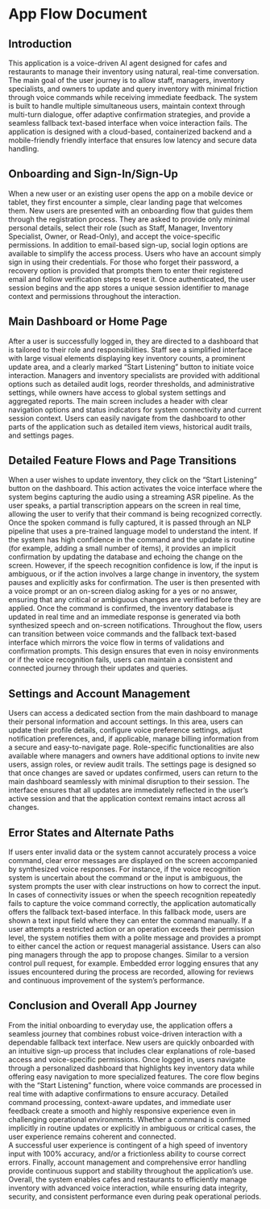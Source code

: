 # App Flow Document

## Introduction

This application is a voice-driven AI agent designed for cafes and restaurants to manage their inventory using natural, real-time conversation. The main goal of the user journey is to allow staff, managers, inventory specialists, and owners to update and query inventory with minimal friction through voice commands while receiving immediate feedback. The system is built to handle multiple simultaneous users, maintain context through multi-turn dialogue, offer adaptive confirmation strategies, and provide a seamless fallback text-based interface when voice interaction fails. The application is designed with a cloud-based, containerized backend and a mobile-friendly friendly interface that ensures low latency and secure data handling.

## Onboarding and Sign-In/Sign-Up

When a new user or an existing user opens the app on a mobile device or tablet, they first encounter a simple, clear landing page that welcomes them. New users are presented with an onboarding flow that guides them through the registration process. They are asked to provide only minimal personal details, select their role (such as Staff, Manager, Inventory Specialist, Owner, or Read-Only), and accept the voice-specific permissions. In addition to email-based sign-up, social login options are available to simplify the access process. Users who have an account simply sign in using their credentials. For those who forget their password, a recovery option is provided that prompts them to enter their registered email and follow verification steps to reset it. Once authenticated, the user session begins and the app stores a unique session identifier to manage context and permissions throughout the interaction.

## Main Dashboard or Home Page

After a user is successfully logged in, they are directed to a dashboard that is tailored to their role and responsibilities. Staff see a simplified interface with large visual elements displaying key inventory counts, a prominent update area, and a clearly marked “Start Listening” button to initiate voice interaction. Managers and inventory specialists are provided with additional options such as detailed audit logs, reorder thresholds, and administrative settings, while owners have access to global system settings and aggregated reports. The main screen includes a header with clear navigation options and status indicators for system connectivity and current session context. Users can easily navigate from the dashboard to other parts of the application such as detailed item views, historical audit trails, and settings pages.

## Detailed Feature Flows and Page Transitions

When a user wishes to update inventory, they click on the “Start Listening” button on the dashboard. This action activates the voice interface where the system begins capturing the audio using a streaming ASR pipeline. As the user speaks, a partial transcription appears on the screen in real time, allowing the user to verify that their command is being recognized correctly. Once the spoken command is fully captured, it is passed through an NLP pipeline that uses a pre-trained language model to understand the intent. If the system has high confidence in the command and the update is routine (for example, adding a small number of items), it provides an implicit confirmation by updating the database and echoing the change on the screen. However, if the speech recognition confidence is low, if the input is ambiguous, or if the action involves a large change in inventory, the system pauses and explicitly asks for confirmation. The user is then presented with a voice prompt or an on-screen dialog asking for a yes or no answer, ensuring that any critical or ambiguous changes are verified before they are applied. Once the command is confirmed, the inventory database is updated in real time and an immediate response is generated via both synthesized speech and on-screen notifications. Throughout the flow, users can transition between voice commands and the fallback text-based interface which mirrors the voice flow in terms of validations and confirmation prompts. This design ensures that even in noisy environments or if the voice recognition fails, users can maintain a consistent and connected journey through their updates and queries.

## Settings and Account Management

Users can access a dedicated section from the main dashboard to manage their personal information and account settings. In this area, users can update their profile details, configure voice preference settings, adjust notification preferences, and, if applicable, manage billing information from a secure and easy-to-navigate page. Role-specific functionalities are also available where managers and owners have additional options to invite new users, assign roles, or review audit trails. The settings page is designed so that once changes are saved or updates confirmed, users can return to the main dashboard seamlessly with minimal disruption to their session. The interface ensures that all updates are immediately reflected in the user’s active session and that the application context remains intact across all changes.

## Error States and Alternate Paths

If users enter invalid data or the system cannot accurately process a voice command, clear error messages are displayed on the screen accompanied by synthesized voice responses. For instance, if the voice recognition system is uncertain about the command or the input is ambiguous, the system prompts the user with clear instructions on how to correct the input. In cases of connectivity issues or when the speech recognition repeatedly fails to capture the voice command correctly, the application automatically offers the fallback text-based interface. In this fallback mode, users are shown a text input field where they can enter the command manually. If a user attempts a restricted action or an operation exceeds their permission level, the system notifies them with a polite message and provides a prompt to either cancel the action or request managerial assistance. Users can also ping managers through the app to propose changes. Similar to a version control pull request, for example. Embedded error logging ensures that any issues encountered during the process are recorded, allowing for reviews and continuous improvement of the system’s performance.

## Conclusion and Overall App Journey

From the initial onboarding to everyday use, the application offers a seamless journey that combines robust voice-driven interaction with a dependable fallback text interface. New users are quickly onboarded with an intuitive sign-up process that includes clear explanations of role-based access and voice-specific permissions. Once logged in, users navigate through a personalized dashboard that highlights key inventory data while offering easy navigation to more specialized features. The core flow begins with the “Start Listening” function, where voice commands are processed in real time with adaptive confirmations to ensure accuracy. Detailed command processing, context-aware updates, and immediate user feedback create a smooth and highly responsive experience even in challenging operational environments. Whether a command is confirmed implicitly in routine updates or explicitly in ambiguous or critical cases, the user experience remains coherent and connected.\
A successful user experience is contingent of a high speed of inventory input with 100% accuracy, and/or a frictionless ability to course correct errors. Finally, account management and comprehensive error handling provide continuous support and stability throughout the application’s use. Overall, the system enables cafes and restaurants to efficiently manage inventory with advanced voice interaction, while ensuring data integrity, security, and consistent performance even during peak operational periods.
